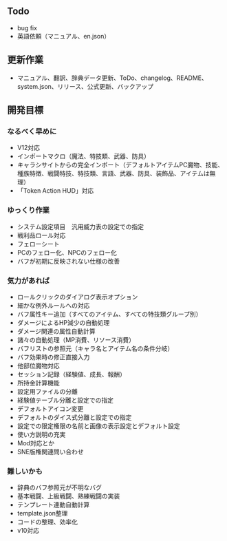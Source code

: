 ## Todo
- bug fix
- 英語依頼（マニュアル、en.json）

## 更新作業
- マニュアル、翻訳、辞典データ更新、ToDo、changelog、README、system.json、リリース、公式更新、バックアップ

## 開発目標
### なるべく早めに
- V12対応
- インポートマクロ（魔法、特技類、武器、防具）
- キャラシサイトからの完全インポート（デフォルトアイテムPC魔物、技能、種族特徴、戦闘特技、特技類、言語、武器、防具、装飾品、アイテムは無理）
- 「Token Action HUD」対応
### ゆっくり作業
- システム設定項目　汎用威力表の設定での指定
- 戦利品ロール対応
- フェローシート
- PCのフェロー化、NPCのフェロー化
- バフが初期に反映されない仕様の改善
### 気力があれば
- ロールクリックのダイアログ表示オプション
- 細かな例外ルールへの対応
- バフ属性キー追加（すべてのアイテム、すべての特技類グループ別）
- ダメージによるHP減少の自動処理
- ダメージ関連の属性自動計算
- 諸々の自動処理（MP消費、リソース消費）
- バフリストの参照元（キャラ名とアイテム名の条件分岐）
- バフ効果時の修正直接入力
- 他部位魔物対応
- セッション記録（経験値、成長、報酬）
- 所持金計算機能
- 設定用ファイルの分離
- 経験値テーブル分離と設定での指定
- デフォルトアイコン変更
- デフォルトのダイス式分離と設定での指定
- 設定での限定権限の名前と画像の表示設定とデフォルト設定
- 使い方説明の充実
- Mod対応とか
- SNE版権関連問い合わせ
### 難しいかも
- 辞典のバフ参照元が不明なバグ
- 基本戦闘、上級戦闘、熟練戦闘の実装
- テンプレート連動自動計算
- template.json整理
- コードの整理、効率化
- v10対応

